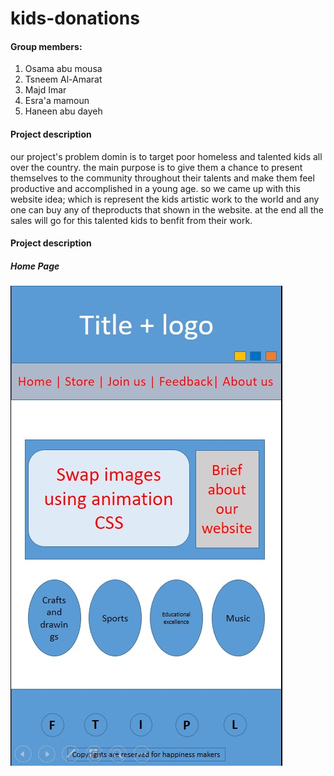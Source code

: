 # kids-donations

#### Group members:
1. Osama abu mousa
2. Tsneem Al-Amarat
3. Majd Imar
4. Esra'a mamoun
5. Haneen abu dayeh


#### Project description
our project's problem domin is to target poor homeless and talented kids all over the country. the main purpose is to give them a chance to present themselves to the community throughout their talents and make them feel productive and accomplished in a young age.
so we came up with this website idea; which is represent the kids artistic work to the world and any one can buy any of theproducts that shown in the website. at the end all the sales will go for this talented kids to benfit from their work.


#### Project description

##### Home Page

![Home](img/wireframe/home.jpeg)